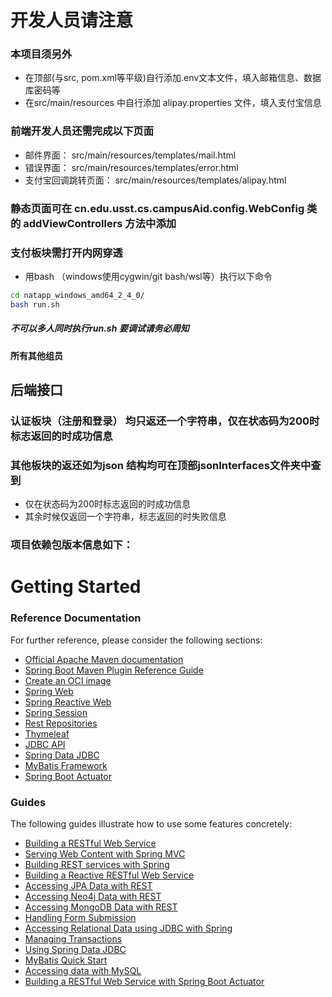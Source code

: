 # 开发人员请注意

### 本项目须另外
* 在顶部(与src, pom.xml等平级)自行添加.env文本文件，填入邮箱信息、数据库密码等
* 在src/main/resources 中自行添加 alipay.properties 文件，填入支付宝信息
### 前端开发人员还需完成以下页面
  * 邮件界面：          src/main/resources/templates/mail.html
  * 错误界面：          src/main/resources/templates/error.html
  * 支付宝回调跳转页面： src/main/resources/templates/alipay.html
### 静态页面可在 cn.edu.usst.cs.campusAid.config.WebConfig 类的 addViewControllers 方法中添加

### 支付板块需打开内网穿透
* 用bash （windows使用cygwin/git bash/wsl等）执行以下命令
```bash
cd natapp_windows_amd64_2_4_0/
bash run.sh
```
##### 不可以多人同时执行run.sh 要调试请务必周知
#### 所有其他组员

## 后端接口
### 认证板块（注册和登录） 均只返还一个字符串，仅在状态码为200时标志返回的时成功信息
### 其他板块的返还如为json 结构均可在顶部jsonInterfaces文件夹中查到
* 仅在状态码为200时标志返回的时成功信息
* 其余时候仅返回一个字符串，标志返回的时失败信息

### 项目依赖包版本信息如下：


# Getting Started

### Reference Documentation
For further reference, please consider the following sections:

* [Official Apache Maven documentation](https://maven.apache.org/guides/index.html)
* [Spring Boot Maven Plugin Reference Guide](https://docs.spring.io/spring-boot/docs/2.6.13/maven-plugin/reference/html/)
* [Create an OCI image](https://docs.spring.io/spring-boot/docs/2.6.13/maven-plugin/reference/html/#build-image)
* [Spring Web](https://docs.spring.io/spring-boot/docs/2.6.13/reference/htmlsingle/#web)
* [Spring Reactive Web](https://docs.spring.io/spring-boot/docs/2.6.13/reference/htmlsingle/#web.reactive)
* [Spring Session](https://docs.spring.io/spring-session/reference/)
* [Rest Repositories](https://docs.spring.io/spring-boot/docs/2.6.13/reference/htmlsingle/#howto.data-access.exposing-spring-data-repositories-as-rest)
* [Thymeleaf](https://docs.spring.io/spring-boot/docs/2.6.13/reference/htmlsingle/#web.servlet.spring-mvc.template-engines)
* [JDBC API](https://docs.spring.io/spring-boot/docs/2.6.13/reference/htmlsingle/#data.sql)
* [Spring Data JDBC](https://docs.spring.io/spring-boot/docs/2.6.13/reference/htmlsingle/#data.sql.jdbc)
* [MyBatis Framework](https://mybatis.org/spring-boot-starter/mybatis-spring-boot-autoconfigure/)
* [Spring Boot Actuator](https://docs.spring.io/spring-boot/docs/2.6.13/reference/htmlsingle/#actuator)

### Guides
The following guides illustrate how to use some features concretely:

* [Building a RESTful Web Service](https://spring.io/guides/gs/rest-service/)
* [Serving Web Content with Spring MVC](https://spring.io/guides/gs/serving-web-content/)
* [Building REST services with Spring](https://spring.io/guides/tutorials/rest/)
* [Building a Reactive RESTful Web Service](https://spring.io/guides/gs/reactive-rest-service/)
* [Accessing JPA Data with REST](https://spring.io/guides/gs/accessing-data-rest/)
* [Accessing Neo4j Data with REST](https://spring.io/guides/gs/accessing-neo4j-data-rest/)
* [Accessing MongoDB Data with REST](https://spring.io/guides/gs/accessing-mongodb-data-rest/)
* [Handling Form Submission](https://spring.io/guides/gs/handling-form-submission/)
* [Accessing Relational Data using JDBC with Spring](https://spring.io/guides/gs/relational-data-access/)
* [Managing Transactions](https://spring.io/guides/gs/managing-transactions/)
* [Using Spring Data JDBC](https://github.com/spring-projects/spring-data-examples/tree/master/jdbc/basics)
* [MyBatis Quick Start](https://github.com/mybatis/spring-boot-starter/wiki/Quick-Start)
* [Accessing data with MySQL](https://spring.io/guides/gs/accessing-data-mysql/)
* [Building a RESTful Web Service with Spring Boot Actuator](https://spring.io/guides/gs/actuator-service/)

